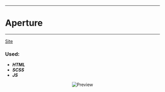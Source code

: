 ____
# Aperture
____
[Site](https://1kiritos1.github.io/aperture/)

### Used:
* ***HTML***
* ***SCSS***
* ***JS***

<p align="center">
  <img src="https://lh3.googleusercontent.com/pw/AM-JKLVNIAFd2LZ4c-5nNlJpSyb0IqKajgVxzd2G8RLP5oMXLoOh4pD17LYyeD0v_7ZhFQmvtvWkU7lGM00NLRTr80UodoZEPZflEtAEpWRX6UNhT7QS5QYgRN2UVWkHcOJbvtc5BHZ-aHPHdfhLmdR7953q=w241-h929-no?authuser=0" title="Preview">
</p>
